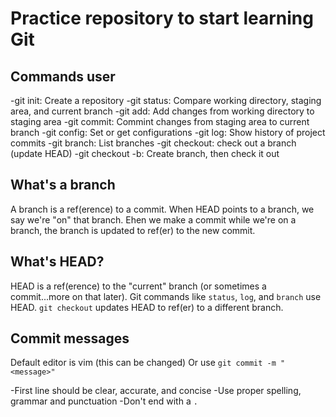 # Practice repository to start learning Git

##  Commands user

-git init: Create a repository
-git status: Compare working directory, staging area, and current branch
-git add: Add changes from working directory to staging area
-git commit: Commint changes from staging area to current branch
-git config: Set or get configurations
-git log: Show history of project commits
-git branch: List branches
-git checkout: check out a branch (update HEAD)
-git checkout -b: Create branch, then check it out

## What's a branch

A branch is a ref(erence) to a commit. When HEAD points to a 
branch, we say we're "on" that branch. Ehen we make a commit
while we're on a branch, the branch is updated to ref(er) to the
new commit.

## What's HEAD?

HEAD is a ref(erence) to the "current" branch (or sometimes a
commit...more on that later). Git commands like `status`, `log`,
and `branch` use HEAD. `git checkout` updates HEAD to ref(er) to
a different branch.

## Commit messages
Default editor is vim (this can be changed)
Or use `git commit -m "<message>"`

-First line should be clear, accurate, and concise
-Use proper spelling, grammar and punctuation
-Don't end with a `.`



